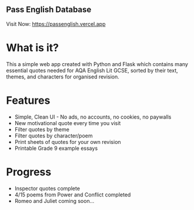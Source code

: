 ## Pass English Database

Visit Now: https://passenglish.vercel.app

# What is it?
This a simple web app created with Python and Flask which contains many essential quotes needed for AQA English Lit GCSE, sorted by their text, themes, and characters for organised revision. 

# Features
+ Simple, Clean UI - No ads, no accounts, no cookies, no paywalls
+ New motivational quote every time you visit
+ Filter quotes by theme
+ Filter quotes by character/poem
+ Print sheets of quotes for your own revision
+ Printable Grade 9 example essays

# Progress
+ Inspector quotes complete
+ 4/15 poems from Power and Conflict completed
+ Romeo and Juliet coming soon...
